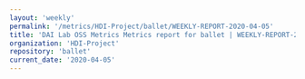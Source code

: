 ```yaml
---
layout: 'weekly'
permalink: '/metrics/HDI-Project/ballet/WEEKLY-REPORT-2020-04-05'
title: 'DAI Lab OSS Metrics Metrics report for ballet | WEEKLY-REPORT-2020-04-05'
organization: 'HDI-Project'
repository: 'ballet'
current_date: '2020-04-05'
---
```

